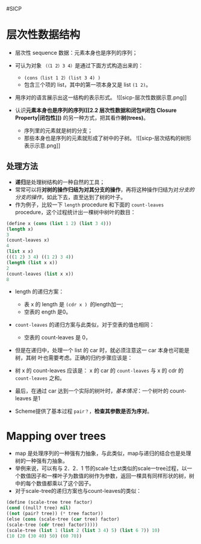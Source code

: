 #SICP 
# 层次性数据结构
- 层次性 sequence 数据：元素本身也是序列的序列；
- 可认为对象 `（（1 2）3 4）`是通过下面方式构造出来的：
	- `(cons（list 1 2）(list 3 4) )`
	- 包含三个项的 list，其中的第一项本身又是 list `(1 2)`。
- 用序对的语言展示出这一结构的表示形式。
![[sicp-层次性数据示意.png]]


- 认识**元素本身也是序列的序列([[2.2 层次性数据和闭包#闭包 Closure Property|闭包性]])** 的另一种方式，把其看作**树(trees)**。
	- 序列里的元素就是树的分支；
	- 那些本身也是序列的元素就形成了树中的子树。
![[sicp-层次结构的树形表示示意.png]]

## 处理方法

- **递归**是处理树结构的一种自然的工具；
- 常常可以将**对树的操作归结为对其分支的操作**，再将这种操作归结为对*分支的分支的操作*，如此下去，直至达到了树的叶子。
- 作为例子，比较一下 `length` procedure 和下面的 `count-leaves` procedure，这个过程统计出一棵树中树叶的数目：
```lisp
(define x (cons (list 1 2) (list 3 4)))
(length x)
3
(count-leaves x)
4
(list x x)
(((1 2) 3 4) ((1 2) 3 4))
(length (list x x))
2
(count-leaves (list x x))
8
```


- length 的递归方案：
	- 表 x 的 length 是 `(cdr x ) `的length加一;
	- 空表的 ength 是0。

- `count-leaves` 的递归方案与此类似，对于空表的值也相同：
	- 空表的 count-leaves 是 0，
- 但是在递归中，处理一个 list 的 car 时，就必须注意这一 car 本身也可能是树，其树
叶也需要考虑。正确的归约步骤应该是：
- 树 x 的 count-leaves 应该是： x 的 car 的 `count-leaves` 与 x 的 cdr 的 `count-leaves`
之和。
- 最后，在通过 car 达到一个实际的树叶时，*基本情况*：一个树叶的 count-leaves 是1

- Scheme提供了基本过程 `pair？`，**检查其参数是否为序对**。

# Mapping over trees
- map 是处理序列的一种强有力抽象，与此类似，map与递归的结合也是处理树的一种强有力抽象。
- 举例来说，可以有与 2．2．1 节的scale·1土st类似的scale一tree过程，以一个数值因子和一棵叶子为数值的树作为参数，返回一棵具有同样形状的树，树中的每个数值都乘以了这个因子。
- 对于scale-tree的递归方案也与count-leaves的类似：

```lisp
(define (scale-tree tree factor)
(cond ((null? tree) nil)
((not (pair? tree)) (* tree factor))
(else (cons (scale-tree (car tree) factor)
(scale-tree (cdr tree) factor)))))
(scale-tree (list 1 (list 2 (list 3 4) 5) (list 6 7)) 10)
(10 (20 (30 40) 50) (60 70))
```